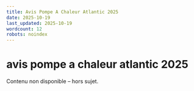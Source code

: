 ```yaml
---
title: Avis Pompe A Chaleur Atlantic 2025
date: 2025-10-19
last_updated: 2025-10-19
wordcount: 12
robots: noindex
---
```


# avis pompe a chaleur atlantic 2025

Contenu non disponible – hors sujet.